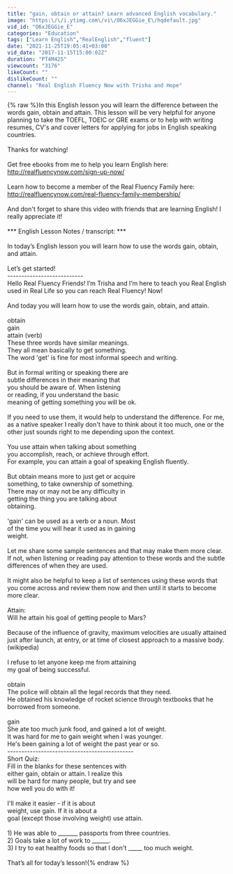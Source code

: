 ```yaml
---
title: "gain, obtain or attain? Learn advanced English vocabulary."
image: "https:\/\/i.ytimg.com\/vi\/O6xJEGGie_E\/hqdefault.jpg"
vid_id: "O6xJEGGie_E"
categories: "Education"
tags: ["Learn English","RealEnglish","fluent"]
date: "2021-11-25T19:05:41+03:00"
vid_date: "2017-11-15T15:00:02Z"
duration: "PT4M42S"
viewcount: "3176"
likeCount: ""
dislikeCount: ""
channel: "Real English Fluency Now with Trisha and Hope"
---
```

{% raw %}In this English lesson you will learn the difference between the words gain, obtain and attain.  This lesson will be very helpful for anyone planning to take the TOEFL, TOEIC or GRE exams or to help with writing resumes, CV's and cover letters for applying for jobs in English speaking countries.  <br /><br />Thanks for watching! <br /><br />Get free ebooks from me to help you learn English here: <br /><a rel="nofollow" target="blank" href="http://realfluencynow.com/sign-up-now/">http://realfluencynow.com/sign-up-now/</a><br /><br />Learn how to become a member of the Real Fluency Family here:<br /><a rel="nofollow" target="blank" href="http://realfluencynow.com/real-fluency-family-membership/">http://realfluencynow.com/real-fluency-family-membership/</a><br /><br />And don't forget to share this video with friends that are learning English!  I really appreciate it!<br /><br />*** English Lesson Notes / transcript:  ***<br /><br />In today’s English lesson you will learn how to use the words gain, obtain, and attain.<br /><br />Let’s get started!<br />---------------------------<br />Hello Real Fluency Friends! I’m Trisha and I’m here to teach you Real English used in Real Life so you can reach Real Fluency! Now!  <br /><br />And today you will learn how to use the words gain, obtain, and attain.<br /><br />    obtain       <br />    gain    <br />    attain  (verb) <br />These three words have similar meanings.  <br />They all mean basically to get something.   <br />The word 'get' is fine for most informal speech and writing.<br /><br />But in formal writing or speaking there are <br />subtle differences in their meaning that <br />you should be aware of.    When listening <br />or reading, if you understand the basic <br />meaning of getting something you will be ok.<br /><br />If you need to use them, it would help to understand the difference.  For me, as a native speaker I really don't have to think about it too much, one or the other just sounds right to me depending upon the context. <br /><br />You use attain when talking about something <br />you accomplish, reach, or achieve through effort.<br />For example, you can attain a goal of speaking English fluently.<br /><br />But obtain means more to just get or acquire <br />something, to take ownership of something.   <br />There may or may not be any difficulty in <br />getting the thing you are talking about <br />obtaining.  <br /><br />'gain' can be used as a verb or a noun.  Most<br />of the time you will hear it used as in gaining <br />weight.  <br /><br />Let me share some sample sentences and that may make them more clear.  If not, when listening or reading pay attention to these words and the subtle differences of when they are used.  <br /><br />It might also be helpful to keep a list of sentences using these words that you come across and review them now and then until it starts to become more clear. <br /><br />Attain:<br />Will he attain his goal of getting people to Mars?<br /><br />Because of the influence of gravity, maximum velocities are usually attained <br />just after launch, at entry, or at time of closest approach to a massive body.  <br />(wikipedia)<br /><br />I refuse to let anyone keep me from attaining<br />my goal of being successful.  <br /><br />obtain<br />The police will obtain all the legal records that they need. <br />He obtained his knowledge of rocket science through textbooks that he borrowed from someone. <br /><br />gain<br />She ate too much junk food, and gained a lot of weight.<br />It was hard for me to gain weight when I was younger.<br />He's been gaining a lot of weight the past year or so.  <br />---------------------------------------------<br />Short Quiz:<br />Fill in the blanks for these sentences with <br />either gain, obtain or attain.  I realize this<br />will be hard for many people, but try and see<br />how well you do with it!<br /><br />I'll make it easier - if it is about <br />weight, use gain.  If it is about a<br />goal (except those involving weight) use attain.  <br /><br />1)  He was able to _______ passports from three countries.<br />2) Goals take a lot of work to ______.<br />3) I try to eat healthy foods so that I don't  _____ too much weight.<br /><br />That’s all for today’s lesson!{% endraw %}

